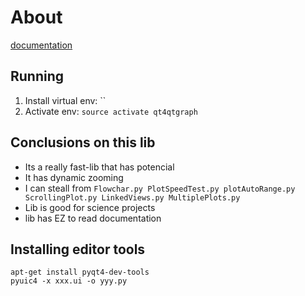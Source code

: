 # About

[documentation](http://www.pyqtgraph.org/documentation/graphicsItems/plotitem.html#pyqtgraph.PlotItem.showGrid)

## Running

1. Install virtual env: ``
2. Activate env: `source activate qt4qtgraph`


## Conclusions on this lib

- Its a really fast-lib that has potencial
- It has dynamic zooming
- I can steall from `Flowchar.py PlotSpeedTest.py plotAutoRange.py ScrollingPlot.py LinkedViews.py MultiplePlots.py`
- Lib is good for science projects
- lib has EZ to read documentation


## Installing editor tools
```
apt-get install pyqt4-dev-tools
pyuic4 -x xxx.ui -o yyy.py
```
